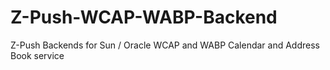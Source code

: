 Z-Push-WCAP-WABP-Backend
========================

Z-Push Backends for Sun / Oracle WCAP and WABP Calendar and Address Book service

